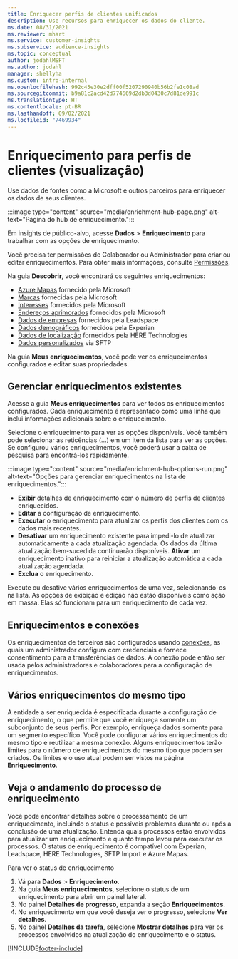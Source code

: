```yaml
---
title: Enriquecer perfis de clientes unificados
description: Use recursos para enriquecer os dados do cliente.
ms.date: 08/31/2021
ms.reviewer: mhart
ms.service: customer-insights
ms.subservice: audience-insights
ms.topic: conceptual
author: jodahlMSFT
ms.author: jodahl
manager: shellyha
ms.custom: intro-internal
ms.openlocfilehash: 992c45e30e2dff00f5207290940b56b2fe1c08ad
ms.sourcegitcommit: b9a81c2acd42d774669d2db3d0430c7d81de991c
ms.translationtype: HT
ms.contentlocale: pt-BR
ms.lasthandoff: 09/02/2021
ms.locfileid: "7469934"
---
```

# <a name="enrichment-for-customer-profiles-preview"></a>Enriquecimento para perfis de clientes (visualização)

Use dados de fontes como a Microsoft e outros parceiros para enriquecer os dados de seus clientes.

:::image type="content" source="media/enrichment-hub-page.png" alt-text="Página do hub de enriquecimento.":::

Em insights de público-alvo, acesse **Dados** > **Enriquecimento** para trabalhar com as opções de enriquecimento.  

Você precisa ter permissões de Colaborador ou Administrador para criar ou editar enriquecimentos. Para obter mais informações, consulte [Permissões](permissions.md).

Na guia **Descobrir**, você encontrará os seguintes enriquecimentos:

- [Azure Mapas](enrichment-azure-maps.md) fornecido pela Microsoft
- [Marcas](enrichment-microsoft.md) fornecidas pela Microsoft
- [Interesses](enrichment-microsoft.md) fornecidos pela Microsoft
- [Endereços aprimorados](enrichment-enhanced-addresses.md) fornecidos pela Microsoft
- [Dados de empresas](enrichment-leadspace.md) fornecidos pela Leadspace
- [Dados demográficos](enrichment-experian.md) fornecidos pela Experian
- [Dados de localização](enrichment-here.md) fornecidos pela HERE Technologies
- [Dados personalizados](enrichment-SFTP-custom-import.md) via SFTP

Na guia **Meus enriquecimentos**, você pode ver os enriquecimentos configurados e editar suas propriedades.

## <a name="manage-existing-enrichments"></a>Gerenciar enriquecimentos existentes

Acesse a guia **Meus enriquecimentos** para ver todos os enriquecimentos configurados. Cada enriquecimento é representado como uma linha que inclui informações adicionais sobre o enriquecimento.

Selecione o enriquecimento para ver as opções disponíveis. Você também pode selecionar as reticências (...) em um item da lista para ver as opções. Se configurou vários enriquecimentos, você poderá usar a caixa de pesquisa para encontrá-los rapidamente.

:::image type="content" source="media/enrichment-hub-options-run.png" alt-text="Opções para gerenciar enriquecimentos na lista de enriquecimentos.":::

- **Exibir** detalhes de enriquecimento com o número de perfis de clientes enriquecidos.
- **Editar** a configuração de enriquecimento.
- **Executar** o enriquecimento para atualizar os perfis dos clientes com os dados mais recentes.
- **Desativar** um enriquecimento existente para impedi-lo de atualizar automaticamente a cada atualização agendada. Os dados da última atualização bem-sucedida continuarão disponíveis. **Ativar** um enriquecimento inativo para reiniciar a atualização automática a cada atualização agendada.
- **Exclua** o enriquecimento.

Execute ou desative vários enriquecimentos de uma vez, selecionando-os na lista. As opções de exibição e edição não estão disponíveis como ação em massa. Elas só funcionam para um enriquecimento de cada vez.

## <a name="enrichments-and-connections"></a>Enriquecimentos e conexões

Os enriquecimentos de terceiros são configurados usando [conexões](connections.md), as quais um administrador configura com credenciais e fornece consentimento para a transferências de dados. A conexão pode então ser usada pelos administradores e colaboradores para a configuração de enriquecimentos.  

## <a name="multiple-enrichments-of-the-same-type"></a>Vários enriquecimentos do mesmo tipo

A entidade a ser enriquecida é especificada durante a configuração de enriquecimento, o que permite que você enriqueça somente um subconjunto de seus perfis. Por exemplo, enriqueça dados somente para um segmento específico. Você pode configurar vários enriquecimentos do mesmo tipo e reutilizar a mesma conexão. Alguns enriquecimentos terão limites para o número de enriquecimentos do mesmo tipo que podem ser criados. Os limites e o uso atual podem ser vistos na página **Enriquecimento**.

## <a name="see-the-progress-of-the-enrichment-process"></a>Veja o andamento do processo de enriquecimento

Você pode encontrar detalhes sobre o processamento de um enriquecimento, incluindo o status e possíveis problemas durante ou após a conclusão de uma atualização. Entenda quais processos estão envolvidos para atualizar um enriquecimento e quanto tempo levou para executar os processos. O status de enriquecimento é compatível com Experian, Leadspace, HERE Technologies, SFTP Import e Azure Mapas.

Para ver o status de enriquecimento

1. Vá para **Dados** > **Enriquecimento**. 
1. Na guia **Meus enriquecimentos**, selecione o status de um enriquecimento para abrir um painel lateral. 
1. No painel **Detalhes de progresso**, expanda a seção **Enriquecimentos**. 
1. No enriquecimento em que você deseja ver o progresso, selecione **Ver detalhes**. 
1. No painel **Detalhes da tarefa**, selecione **Mostrar detalhes** para ver os processos envolvidos na atualização do enriquecimento e o status. 

[!INCLUDE[footer-include](../includes/footer-banner.md)]
